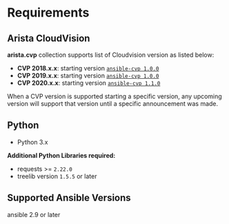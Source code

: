 # Requirements

## Arista CloudVision

__arista.cvp__ collection supports list of Cloudvision version as listed below:

- __CVP 2018.x.x__: starting version [`ansible-cvp 1.0.0`](https://github.com/aristanetworks/ansible-cvp/releases/tag/v1.0.0)
- __CVP 2019.x.x__: starting version [`ansible-cvp 1.0.0`](https://github.com/aristanetworks/ansible-cvp/releases/tag/v1.0.0)
- __CVP 2020.x.x__: starting version [`ansible-cvp 1.1.0`](https://github.com/aristanetworks/ansible-cvp/releases/tag/v1.1.0)

When a CVP version is supported starting a specific version, any upcoming version will support that version until a specific announcement was made.

## Python

- Python 3.x

__Additional Python Libraries required:__

- requests >= `2.22.0`
- treelib version `1.5.5` or later

## Supported Ansible Versions

ansible 2.9 or later
